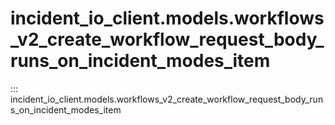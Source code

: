 # incident_io_client.models.workflows_v2_create_workflow_request_body_runs_on_incident_modes_item

::: incident_io_client.models.workflows_v2_create_workflow_request_body_runs_on_incident_modes_item
